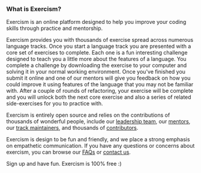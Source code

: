 ### What is Exercism?

Exercism is an online platform designed to help you improve your coding skills through practice and mentorship. 

Exercism provides you with thousands of exercise spread across numerous language tracks. Once you start a language track you are presented with a core set of exercises to complete. Each one is a fun interesting challenge designed to teach you a little more about the features of a language. You complete a challenge by downloading the exercise to your computer and solving it in your normal working environment. Once you've finished you submit it online and one of our mentors will give you feedback on how you could improve it using features of the language that you may not be familiar with. After a couple of rounds of refactoring, your exercise will be complete and you will unlock both the next core exercise and also a series of related side-exercises for you to practice with.

Exercism is entirely open source and relies on the contributions of thousands of wonderful people, include our [leadership team](/team), our [mentors](/team/mentors), our [track maintainers](/team/maintainers), and thousands of [contributors](/team/contributors).

Exercism is design to be fun and friendly, and we place a strong emphasis on empathetic communication. If you have any questions or concerns about exercism, you can browse our [FAQs](/pages/faqs) or [contact us](/pages/contact).

Sign up and have fun. Exercism is 100% free :)
